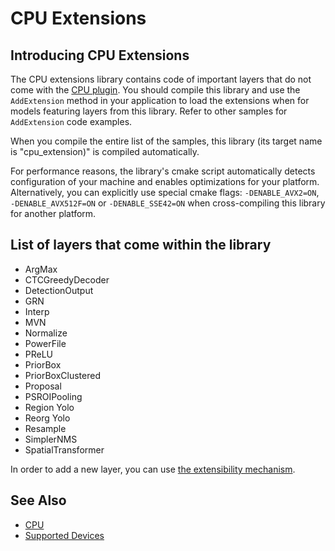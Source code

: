 CPU Extensions
===========================

## Introducing CPU Extensions

The CPU extensions library contains code of important layers that do not come with the [CPU plugin](./docs/Inference_Engine_Developer_Guide/supported_plugins/CPU.md).
You should compile this library and use the <code>AddExtension</code> method in your application to load the extensions when for models featuring layers from this library.
Refer to other samples for <code>AddExtension</code> code examples.

When you compile the entire list of the samples, this library (its target name is "cpu_extension)" is compiled automatically.

For performance reasons, the library's cmake script automatically detects configuration of your machine and enables optimizations for your platform.
Alternatively, you can explicitly use special cmake flags: <code>-DENABLE_AVX2=ON</code>, <code>-DENABLE_AVX512F=ON</code> or <code>-DENABLE_SSE42=ON</code>
when cross-compiling this library for another platform.

## List of layers that come within the library

 * ArgMax
 * CTCGreedyDecoder
 * DetectionOutput
 * GRN
 * Interp
 * MVN
 * Normalize
 * PowerFile
 * PReLU
 * PriorBox
 * PriorBoxClustered
 * Proposal
 * PSROIPooling
 * Region Yolo
 * Reorg Yolo
 * Resample
 * SimplerNMS
 * SpatialTransformer

In order to add a new layer, you can use [the extensibility mechanism](./docs/Inference_Engine_Developer_Guide/Integrate_your_kernels_into_IE.md).

## See Also
* [CPU](./docs/Inference_Engine_Developer_Guide/supported_plugins/CPU.md)
* [Supported Devices](./docs/Inference_Engine_Developer_Guide/supported_plugins/Supported_Devices.md)
